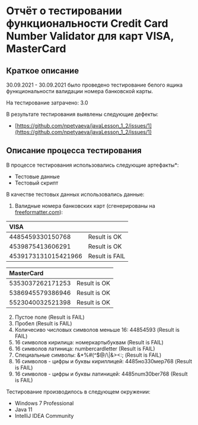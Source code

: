 # Отчёт о тестировании функциональности Credit Card Number Validator для карт VISA, MasterCard

## Краткое описание

30.09.2021 - 30.09.2021 было проведено тестирование белого ящика функциональности валидации номера банковской карты.

На тестирование затрачено: 3.0

В результате тестирования выявлены следующие дефекты:
* [https://github.com/npetyaeva/javaLesson_1_2/issues/1](https://github.com/npetyaeva/javaLesson_1_2/issues/1)

## Описание процесса тестирования

В процессе тестирования использовались следующие артефакты*:
* Тестовые данные
* Тестовый скрипт

В качестве тестовых данных использовались данные:
1. Валидные номера банковских карт (сгенерированы на [freeformatter.com](https://www.freeformatter.com/credit-card-number-generator-validator.html)):

| VISA | |
|:---|:---|
| 4485459330150768 | Result is OK |
| 4539875413606291 | Result is OK |
| 4539173131015421966 | Result is FAIL |

| MasterCard ||
|:---|:---|
| 5353037262171253 | Result is OK |
| 5386945579386946 | Result is OK |
| 5523040032521398 | Result is OK |

2. Пустое поле (Result is FAIL)
3. Пробел (Result is FAIL)
4. Количесиво числовых символов меньше 16: 44854593 (Result is FAIL)
5. 16 символов кирилица: номеркартыбуквам (Result is FAIL)
6. 16 символов латиница: numbercardletter (Result is FAIL)
7. Специальные символы: &*%#(^$@/\\|&><:; (Result is FAIL)
8. 16 символов - цифры и буквы кириллицей: 4485но330мер768 (Result is FAIL)
9. 16 символов - цифры и буквы латиницей: 4485num30ber768 (Result is FAIL)

Тестирование производилось в следующем окружении:
* Windows 7 Professional
* Java 11
* IntelliJ IDEA Community
